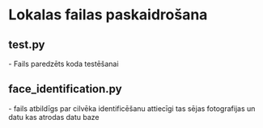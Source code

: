 <h1>Lokalas failas paskaidrošana</h1>
<h2>test.py</h2> - Fails paredzēts koda testēšanai
<h2>face_identification.py</h2> - fails atbildīgs par cilvēka identificēšanu attiecīgi tas sējas fotografijas un datu kas atrodas datu baze
<h2></h2>
<h2></h2>
<h2></h2>


